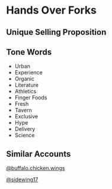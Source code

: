 # Hands Over Forks

## Unique Selling Proposition 

## Tone Words

- Urban
- Experience 
- Organic
- Literature
- Athletics
- Finger Foods
- Fresh
- Tavern
- Exclusive
- Hype
- Delivery
- Science

## Similar Accounts

[@buffalo.chicken.wings](https://www.instagram.com/buffalo.chicken.wings/)

[@sidewing17](https://www.instagram.com/sidewing17/)

